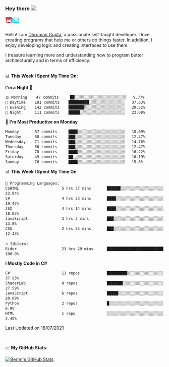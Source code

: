 ### Hey there <img src="https://media.giphy.com/media/hvRJCLFzcasrR4ia7z/giphy.gif" width="25px">

<a href="https://itch.io/profile/berlm">
  <img align="left" alt="Berlm's Itch" width="22px" src="/assets/itch-io.svg" />
</a>
<a href="mailto:ceo@berlm.me">
  <img align="left" alt="Email Berlm" width="22px" src="/assets/envelope.svg" />
</a>

<br />  
<br />  
  
Hello! I am [Dhruman Gupta](https://berlm.me/), a passionate self-taught developer. I love creating programs that help me or others do things faster. In addition, I enjoy developing logic and creating interfaces to use them.  

I treasure learning more and understanding how to program better architecturally and in terms of efficiency.  
<br />

📊 **This Week I Spent My Time On:**  
<!--START_SECTION:waka-->
**I'm a Night 🦉** 

```text
🌞 Morning    47 commits     ██░░░░░░░░░░░░░░░░░░░░░░░   9.77% 
🌆 Daytime    181 commits    █████████░░░░░░░░░░░░░░░░   37.63% 
🌃 Evening    142 commits    ███████░░░░░░░░░░░░░░░░░░   29.52% 
🌙 Night      111 commits    █████░░░░░░░░░░░░░░░░░░░░   23.08%

```
📅 **I'm Most Productive on Monday** 

```text
Monday       87 commits     ████░░░░░░░░░░░░░░░░░░░░░   18.09% 
Tuesday      60 commits     ███░░░░░░░░░░░░░░░░░░░░░░   12.47% 
Wednesday    71 commits     ███░░░░░░░░░░░░░░░░░░░░░░   14.76% 
Thursday     60 commits     ███░░░░░░░░░░░░░░░░░░░░░░   12.47% 
Friday       78 commits     ████░░░░░░░░░░░░░░░░░░░░░   16.22% 
Saturday     49 commits     ██░░░░░░░░░░░░░░░░░░░░░░░   10.19% 
Sunday       76 commits     ████░░░░░░░░░░░░░░░░░░░░░   15.8%

```


📊 **This Week I Spent My Time On** 

```text
💬 Programming Languages: 
CSHTML                   5 hrs 37 mins       ██████░░░░░░░░░░░░░░░░░░░   23.94% 
C#                       4 hrs 33 mins       ████░░░░░░░░░░░░░░░░░░░░░   19.42% 
JSX                      4 hrs 14 mins       ████░░░░░░░░░░░░░░░░░░░░░   18.03% 
JavaScript               3 hrs 3 mins        ███░░░░░░░░░░░░░░░░░░░░░░   13.0% 
CSS                      2 hrs 55 mins       ███░░░░░░░░░░░░░░░░░░░░░░   12.43%

🔥 Editors: 
Rider                    23 hrs 29 mins      █████████████████████████   100.0%

```

**I Mostly Code in C#** 

```text
C#                       11 repos            █████████░░░░░░░░░░░░░░░░   37.93% 
ShaderLab                8 repos             ███████░░░░░░░░░░░░░░░░░░   27.59% 
JavaScript               6 repos             █████░░░░░░░░░░░░░░░░░░░░   20.69% 
Python                   2 repos             █░░░░░░░░░░░░░░░░░░░░░░░░   6.9% 
HTML                     1 repo              ░░░░░░░░░░░░░░░░░░░░░░░░░   3.45%

```



 Last Updated on 18/07/2021
<!--END_SECTION:waka-->
<br />  

📈 **My GitHub Stats**:  

[![Berlm's GitHub Stats](https://github-readme-stats.vercel.app/api?username=dhrumangupta&theme=gotham&show_icons=true&count_private=true)](https://berlm.me)
